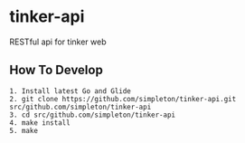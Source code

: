 # tinker-api
RESTful api for  tinker web


## How To Develop

```
1. Install latest Go and Glide
2. git clone https://github.com/simpleton/tinker-api.git src/github.com/simpleton/tinker-api
3. cd src/github.com/simpleton/tinker-api
4. make install
5. make
```
